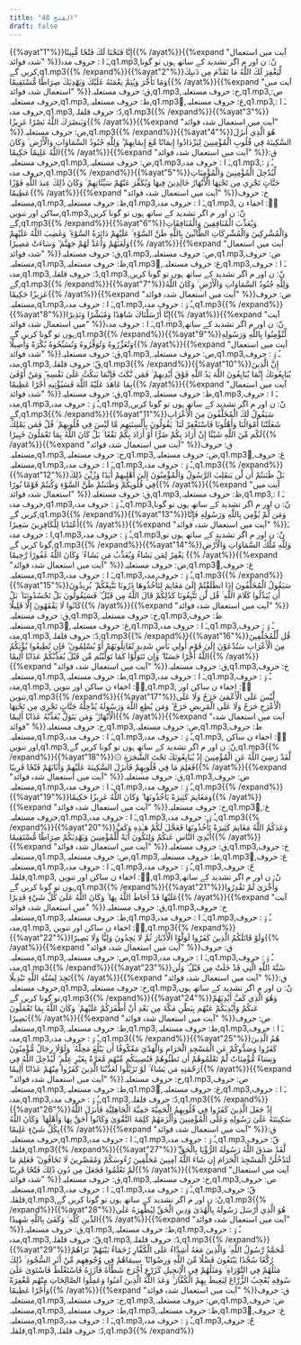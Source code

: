 ```yaml
---
title: "48 الفتح"
draft: false
---
```

 {{%ayat"1"%}}إِنَّا فَتَحْنَا لَكَ فَتْحًا مُّبِينًا{{% /ayat%}}{{%expand "آیت میں استعمال شدہ فوائد" %}}ـَ ا :  حروف مدہ,q1.mp3,نّ: ن اور م اگر تشدید کے ساتھ ہوں تو گونا کریں گے,q1.mp3{{% /expand%}}{{%ayat"2"%}}لِّيَغْفِرَ لَكَ اللَّهُ مَا تَقَدَّمَ مِن ذَنبِكَ وَمَا تَأَخَّرَ وَيُتِمَّ نِعْمَتَهُ عَلَيْكَ وَيَهْدِيَكَ صِرَاطًا مُّسْتَقِيمًا{{% /ayat%}}{{%expand "آیت میں استعمال شدہ فوائد" %}}ق: حروف مستعلیہ,q1.mp3,خ: حروف مستعلیہ,q1.mp3,ص: حروف مستعلیہ,q1.mp3,ط: حروف مستعلیہ,q1.mp3,ُغ: حروف مستعلیہ,q1.mp3,ـَ ا :  حروف مدہ,q1.mp3,دّ: حروف قلقلہ,q1.mp3{{% /expand%}}{{%ayat"3"%}}وَيَنصُرَكَ اللَّهُ نَصْرًا عَزِيزًا{{% /ayat%}}{{%expand "آیت میں استعمال شدہ فوائد" %}}ص: حروف مستعلیہ,q1.mp3{{% /expand%}}{{%ayat"4"%}}هُوَ الَّذِي أَنزَلَ السَّكِينَةَ فِي قُلُوبِ الْمُؤْمِنِينَ لِيَزْدَادُوا إِيمَانًا مَّعَ إِيمَانِهِمْ ۗ وَلِلَّهِ جُنُودُ السَّمَاوَاتِ وَالْأَرْضِ ۚ وَكَانَ اللَّهُ عَلِيمًا حَكِيمًا{{% /ayat%}}{{%expand "آیت میں استعمال شدہ فوائد" %}}ق: حروف مستعلیہ,q1.mp3,ض: حروف مستعلیہ,q1.mp3,ـَ ا :  حروف مدہ,q1.mp3,ـُ و٘ :  حروف مدہ,q1.mp3{{% /expand%}}{{%ayat"5"%}}لِّيُدْخِلَ الْمُؤْمِنِينَ وَالْمُؤْمِنَاتِ جَنَّاتٍ تَجْرِي مِن تَحْتِهَا الْأَنْهَارُ خَالِدِينَ فِيهَا وَيُكَفِّرَ عَنْهُمْ سَيِّئَاتِهِمْ ۚ وَكَانَ ذَٰلِكَ عِندَ اللَّهِ فَوْزًا عَظِيمًا{{% /ayat%}}{{%expand "آیت میں استعمال شدہ فوائد" %}}خ: حروف مستعلیہ,q1.mp3,ظ: حروف مستعلیہ,q1.mp3,ـَ ا :  حروف مدہ,q1.mp3, ن٘:  اخفاء ن ساکن اور تنوین,q1.mp3,نّ: ن اور م اگر تشدید کے ساتھ ہوں تو گونا کریں گے,q1.mp3{{% /expand%}}{{%ayat"6"%}}وَيُعَذِّبَ الْمُنَافِقِينَ وَالْمُنَافِقَاتِ وَالْمُشْرِكِينَ وَالْمُشْرِكَاتِ الظَّانِّينَ بِاللَّهِ ظَنَّ السَّوْءِ ۚ عَلَيْهِمْ دَائِرَةُ السَّوْءِ ۖ وَغَضِبَ اللَّهُ عَلَيْهِمْ وَلَعَنَهُمْ وَأَعَدَّ لَهُمْ جَهَنَّمَ ۖ وَسَاءَتْ مَصِيرًا{{% /ayat%}}{{%expand "آیت میں استعمال شدہ فوائد" %}}ق: حروف مستعلیہ,q1.mp3,ص: حروف مستعلیہ,q1.mp3,ض: حروف مستعلیہ,q1.mp3,ظ: حروف مستعلیہ,q1.mp3,ُغ: حروف مستعلیہ,q1.mp3,ـَ ا :  حروف مدہ,q1.mp3,دّ: حروف قلقلہ,q1.mp3,نّ: ن اور م اگر تشدید کے ساتھ ہوں تو گونا کریں گے,q1.mp3{{% /expand%}}{{%ayat"7"%}}وَلِلَّهِ جُنُودُ السَّمَاوَاتِ وَالْأَرْضِ ۚ وَكَانَ اللَّهُ عَزِيزًا حَكِيمًا{{% /ayat%}}{{%expand "آیت میں استعمال شدہ فوائد" %}}ض: حروف مستعلیہ,q1.mp3,ـَ ا :  حروف مدہ,q1.mp3,ـُ و٘ :  حروف مدہ,q1.mp3{{% /expand%}}{{%ayat"8"%}}إِنَّا أَرْسَلْنَاكَ شَاهِدًا وَمُبَشِّرًا وَنَذِيرًا{{% /ayat%}}{{%expand "آیت میں استعمال شدہ فوائد" %}}ـَ ا :  حروف مدہ,q1.mp3,نّ: ن اور م اگر تشدید کے ساتھ ہوں تو گونا کریں گے,q1.mp3{{% /expand%}}{{%ayat"9"%}}لِّتُؤْمِنُوا بِاللَّهِ وَرَسُولِهِ وَتُعَزِّرُوهُ وَتُوَقِّرُوهُ وَتُسَبِّحُوهُ بُكْرَةً وَأَصِيلًا{{% /ayat%}}{{%expand "آیت میں استعمال شدہ فوائد" %}}ق: حروف مستعلیہ,q1.mp3,ص: حروف مستعلیہ,q1.mp3,ـُ و٘ :  حروف مدہ,q1.mp3,قّ: حروف قلقلہ,q1.mp3{{% /expand%}}{{%ayat"10"%}}إِنَّ الَّذِينَ يُبَايِعُونَكَ إِنَّمَا يُبَايِعُونَ اللَّهَ يَدُ اللَّهِ فَوْقَ أَيْدِيهِمْ ۚ فَمَن نَّكَثَ فَإِنَّمَا يَنكُثُ عَلَىٰ نَفْسِهِ ۖ وَمَنْ أَوْفَىٰ بِمَا عَاهَدَ عَلَيْهُ اللَّهَ فَسَيُؤْتِيهِ أَجْرًا عَظِيمًا{{% /ayat%}}{{%expand "آیت میں استعمال شدہ فوائد" %}}ق: حروف مستعلیہ,q1.mp3,ظ: حروف مستعلیہ,q1.mp3,ـَ ا :  حروف مدہ,q1.mp3,ـُ و٘ :  حروف مدہ,q1.mp3,نّ: ن اور م اگر تشدید کے ساتھ ہوں تو گونا کریں گے,q1.mp3{{% /expand%}}{{%ayat"11"%}}سَيَقُولُ لَكَ الْمُخَلَّفُونَ مِنَ الْأَعْرَابِ شَغَلَتْنَا أَمْوَالُنَا وَأَهْلُونَا فَاسْتَغْفِرْ لَنَا ۚ يَقُولُونَ بِأَلْسِنَتِهِم مَّا لَيْسَ فِي قُلُوبِهِمْ ۚ قُلْ فَمَن يَمْلِكُ لَكُم مِّنَ اللَّهِ شَيْئًا إِنْ أَرَادَ بِكُمْ ضَرًّا أَوْ أَرَادَ بِكُمْ نَفْعًا ۚ بَلْ كَانَ اللَّهُ بِمَا تَعْمَلُونَ خَبِيرًا{{% /ayat%}}{{%expand "آیت میں استعمال شدہ فوائد" %}}ق: حروف مستعلیہ,q1.mp3,خ: حروف مستعلیہ,q1.mp3,ض: حروف مستعلیہ,q1.mp3,ُغ: حروف مستعلیہ,q1.mp3,ـَ ا :  حروف مدہ,q1.mp3,ـُ و٘ :  حروف مدہ,q1.mp3{{% /expand%}}{{%ayat"12"%}}بَلْ ظَنَنتُمْ أَن لَّن يَنقَلِبَ الرَّسُولُ وَالْمُؤْمِنُونَ إِلَىٰ أَهْلِيهِمْ أَبَدًا وَزُيِّنَ ذَٰلِكَ فِي قُلُوبِكُمْ وَظَنَنتُمْ ظَنَّ السَّوْءِ وَكُنتُمْ قَوْمًا بُورًا{{% /ayat%}}{{%expand "آیت میں استعمال شدہ فوائد" %}}ق: حروف مستعلیہ,q1.mp3,ظ: حروف مستعلیہ,q1.mp3,ـَ ا :  حروف مدہ,q1.mp3,ـُ و٘ :  حروف مدہ,q1.mp3,نّ: ن اور م اگر تشدید کے ساتھ ہوں تو گونا کریں گے,q1.mp3{{% /expand%}}{{%ayat"13"%}}وَمَن لَّمْ يُؤْمِن بِاللَّهِ وَرَسُولِهِ فَإِنَّا أَعْتَدْنَا لِلْكَافِرِينَ سَعِيرًا{{% /ayat%}}{{%expand "آیت میں استعمال شدہ فوائد" %}}ـَ ا :  حروف مدہ,q1.mp3,ـُ و٘ :  حروف مدہ,q1.mp3,نّ: ن اور م اگر تشدید کے ساتھ ہوں تو گونا کریں گے,q1.mp3{{% /expand%}}{{%ayat"14"%}}وَلِلَّهِ مُلْكُ السَّمَاوَاتِ وَالْأَرْضِ ۚ يَغْفِرُ لِمَن يَشَاءُ وَيُعَذِّبُ مَن يَشَاءُ ۚ وَكَانَ اللَّهُ غَفُورًا رَّحِيمًا{{% /ayat%}}{{%expand "آیت میں استعمال شدہ فوائد" %}}ض: حروف مستعلیہ,q1.mp3,ُغ: حروف مستعلیہ,q1.mp3,ـَ ا :  حروف مدہ,q1.mp3,ـُ و٘ :  حروف مدہ,q1.mp3{{% /expand%}}{{%ayat"15"%}}سَيَقُولُ الْمُخَلَّفُونَ إِذَا انطَلَقْتُمْ إِلَىٰ مَغَانِمَ لِتَأْخُذُوهَا ذَرُونَا نَتَّبِعْكُمْ ۖ يُرِيدُونَ أَن يُبَدِّلُوا كَلَامَ اللَّهِ ۚ قُل لَّن تَتَّبِعُونَا كَذَٰلِكُمْ قَالَ اللَّهُ مِن قَبْلُ ۖ فَسَيَقُولُونَ بَلْ تَحْسُدُونَنَا ۚ بَلْ كَانُوا لَا يَفْقَهُونَ إِلَّا قَلِيلًا{{% /ayat%}}{{%expand "آیت میں استعمال شدہ فوائد" %}}ق: حروف مستعلیہ,q1.mp3,خ: حروف مستعلیہ,q1.mp3,ط: حروف مستعلیہ,q1.mp3,ُغ: حروف مستعلیہ,q1.mp3,ـَ ا :  حروف مدہ,q1.mp3,ـُ و٘ :  حروف مدہ,q1.mp3,دّ: حروف قلقلہ,q1.mp3{{% /expand%}}{{%ayat"16"%}}قُل لِّلْمُخَلَّفِينَ مِنَ الْأَعْرَابِ سَتُدْعَوْنَ إِلَىٰ قَوْمٍ أُولِي بَأْسٍ شَدِيدٍ تُقَاتِلُونَهُمْ أَوْ يُسْلِمُونَ ۖ فَإِن تُطِيعُوا يُؤْتِكُمُ اللَّهُ أَجْرًا حَسَنًا ۖ وَإِن تَتَوَلَّوْا كَمَا تَوَلَّيْتُم مِّن قَبْلُ يُعَذِّبْكُمْ عَذَابًا أَلِيمًا{{% /ayat%}}{{%expand "آیت میں استعمال شدہ فوائد" %}}ق: حروف مستعلیہ,q1.mp3,خ: حروف مستعلیہ,q1.mp3,ط: حروف مستعلیہ,q1.mp3,ـَ ا :  حروف مدہ,q1.mp3,ـُ و٘ :  حروف مدہ,q1.mp3, ن٘:  اخفاء ن ساکن اور تنوین,q1.mp3, ن٘:  اخفاء ن ساکن اور تنوین,q1.mp3{{% /expand%}}{{%ayat"17"%}}لَّيْسَ عَلَى الْأَعْمَىٰ حَرَجٌ وَلَا عَلَى الْأَعْرَجِ حَرَجٌ وَلَا عَلَى الْمَرِيضِ حَرَجٌ ۗ وَمَن يُطِعِ اللَّهَ وَرَسُولَهُ يُدْخِلْهُ جَنَّاتٍ تَجْرِي مِن تَحْتِهَا الْأَنْهَارُ ۖ وَمَن يَتَوَلَّ يُعَذِّبْهُ عَذَابًا أَلِيمًا{{% /ayat%}}{{%expand "آیت میں استعمال شدہ فوائد" %}}خ: حروف مستعلیہ,q1.mp3,ض: حروف مستعلیہ,q1.mp3,ط: حروف مستعلیہ,q1.mp3,ـَ ا :  حروف مدہ,q1.mp3,ـُ و٘ :  حروف مدہ,q1.mp3, ن٘:  اخفاء ن ساکن اور تنوین,q1.mp3,نّ: ن اور م اگر تشدید کے ساتھ ہوں تو گونا کریں گے,q1.mp3{{% /expand%}}{{%ayat"18"%}}۞ لَّقَدْ رَضِيَ اللَّهُ عَنِ الْمُؤْمِنِينَ إِذْ يُبَايِعُونَكَ تَحْتَ الشَّجَرَةِ فَعَلِمَ مَا فِي قُلُوبِهِمْ فَأَنزَلَ السَّكِينَةَ عَلَيْهِمْ وَأَثَابَهُمْ فَتْحًا قَرِيبًا{{% /ayat%}}{{%expand "آیت میں استعمال شدہ فوائد" %}}ق: حروف مستعلیہ,q1.mp3,ض: حروف مستعلیہ,q1.mp3,ـَ ا :  حروف مدہ,q1.mp3,ـُ و٘ :  حروف مدہ,q1.mp3{{% /expand%}}{{%ayat"19"%}}وَمَغَانِمَ كَثِيرَةً يَأْخُذُونَهَا ۗ وَكَانَ اللَّهُ عَزِيزًا حَكِيمًا{{% /ayat%}}{{%expand "آیت میں استعمال شدہ فوائد" %}}خ: حروف مستعلیہ,q1.mp3,ُغ: حروف مستعلیہ,q1.mp3,ـَ ا :  حروف مدہ,q1.mp3,ـُ و٘ :  حروف مدہ,q1.mp3{{% /expand%}}{{%ayat"20"%}}وَعَدَكُمُ اللَّهُ مَغَانِمَ كَثِيرَةً تَأْخُذُونَهَا فَعَجَّلَ لَكُمْ هَـٰذِهِ وَكَفَّ أَيْدِيَ النَّاسِ عَنكُمْ وَلِتَكُونَ آيَةً لِّلْمُؤْمِنِينَ وَيَهْدِيَكُمْ صِرَاطًا مُّسْتَقِيمًا{{% /ayat%}}{{%expand "آیت میں استعمال شدہ فوائد" %}}ق: حروف مستعلیہ,q1.mp3,خ: حروف مستعلیہ,q1.mp3,ص: حروف مستعلیہ,q1.mp3,ط: حروف مستعلیہ,q1.mp3,ُغ: حروف مستعلیہ,q1.mp3,ـَ ا :  حروف مدہ,q1.mp3,ـُ و٘ :  حروف مدہ,q1.mp3,جّ: حروف قلقلہ,q1.mp3, ن٘:  اخفاء ن ساکن اور تنوین,q1.mp3,نّ: ن اور م اگر تشدید کے ساتھ ہوں تو گونا کریں گے,q1.mp3{{% /expand%}}{{%ayat"21"%}}وَأُخْرَىٰ لَمْ تَقْدِرُوا عَلَيْهَا قَدْ أَحَاطَ اللَّهُ بِهَا ۚ وَكَانَ اللَّهُ عَلَىٰ كُلِّ شَيْءٍ قَدِيرًا{{% /ayat%}}{{%expand "آیت میں استعمال شدہ فوائد" %}}ق: حروف مستعلیہ,q1.mp3,خ: حروف مستعلیہ,q1.mp3,ط: حروف مستعلیہ,q1.mp3,ـَ ا :  حروف مدہ,q1.mp3,ـُ و٘ :  حروف مدہ,q1.mp3, ن٘:  اخفاء ن ساکن اور تنوین,q1.mp3{{% /expand%}}{{%ayat"22"%}}وَلَوْ قَاتَلَكُمُ الَّذِينَ كَفَرُوا لَوَلَّوُا الْأَدْبَارَ ثُمَّ لَا يَجِدُونَ وَلِيًّا وَلَا نَصِيرًا{{% /ayat%}}{{%expand "آیت میں استعمال شدہ فوائد" %}}ق: حروف مستعلیہ,q1.mp3,ص: حروف مستعلیہ,q1.mp3,ـَ ا :  حروف مدہ,q1.mp3,ـُ و٘ :  حروف مدہ,q1.mp3{{% /expand%}}{{%ayat"23"%}}سُنَّةَ اللَّهِ الَّتِي قَدْ خَلَتْ مِن قَبْلُ ۖ وَلَن تَجِدَ لِسُنَّةِ اللَّهِ تَبْدِيلًا{{% /ayat%}}{{%expand "آیت میں استعمال شدہ فوائد" %}}ق: حروف مستعلیہ,q1.mp3,خ: حروف مستعلیہ,q1.mp3,نّ: ن اور م اگر تشدید کے ساتھ ہوں تو گونا کریں گے,q1.mp3{{% /expand%}}{{%ayat"24"%}}وَهُوَ الَّذِي كَفَّ أَيْدِيَهُمْ عَنكُمْ وَأَيْدِيَكُمْ عَنْهُم بِبَطْنِ مَكَّةَ مِن بَعْدِ أَنْ أَظْفَرَكُمْ عَلَيْهِمْ ۚ وَكَانَ اللَّهُ بِمَا تَعْمَلُونَ بَصِيرًا{{% /ayat%}}{{%expand "آیت میں استعمال شدہ فوائد" %}}ص: حروف مستعلیہ,q1.mp3,ط: حروف مستعلیہ,q1.mp3,ظ: حروف مستعلیہ,q1.mp3,ـَ ا :  حروف مدہ,q1.mp3,ـُ و٘ :  حروف مدہ,q1.mp3{{% /expand%}}{{%ayat"25"%}}هُمُ الَّذِينَ كَفَرُوا وَصَدُّوكُمْ عَنِ الْمَسْجِدِ الْحَرَامِ وَالْهَدْيَ مَعْكُوفًا أَن يَبْلُغَ مَحِلَّهُ ۚ وَلَوْلَا رِجَالٌ مُّؤْمِنُونَ وَنِسَاءٌ مُّؤْمِنَاتٌ لَّمْ تَعْلَمُوهُمْ أَن تَطَئُوهُمْ فَتُصِيبَكُم مِّنْهُم مَّعَرَّةٌ بِغَيْرِ عِلْمٍ ۖ لِّيُدْخِلَ اللَّهُ فِي رَحْمَتِهِ مَن يَشَاءُ ۚ لَوْ تَزَيَّلُوا لَعَذَّبْنَا الَّذِينَ كَفَرُوا مِنْهُمْ عَذَابًا أَلِيمًا{{% /ayat%}}{{%expand "آیت میں استعمال شدہ فوائد" %}}خ: حروف مستعلیہ,q1.mp3,ص: حروف مستعلیہ,q1.mp3,ط: حروف مستعلیہ,q1.mp3,ُغ: حروف مستعلیہ,q1.mp3,ـَ ا :  حروف مدہ,q1.mp3,ـُ و٘ :  حروف مدہ,q1.mp3,دّ: حروف قلقلہ,q1.mp3{{% /expand%}}{{%ayat"26"%}}إِذْ جَعَلَ الَّذِينَ كَفَرُوا فِي قُلُوبِهِمُ الْحَمِيَّةَ حَمِيَّةَ الْجَاهِلِيَّةِ فَأَنزَلَ اللَّهُ سَكِينَتَهُ عَلَىٰ رَسُولِهِ وَعَلَى الْمُؤْمِنِينَ وَأَلْزَمَهُمْ كَلِمَةَ التَّقْوَىٰ وَكَانُوا أَحَقَّ بِهَا وَأَهْلَهَا ۚ وَكَانَ اللَّهُ بِكُلِّ شَيْءٍ عَلِيمًا{{% /ayat%}}{{%expand "آیت میں استعمال شدہ فوائد" %}}ق: حروف مستعلیہ,q1.mp3,ـَ ا :  حروف مدہ,q1.mp3,ـُ و٘ :  حروف مدہ,q1.mp3,قّ: حروف قلقلہ,q1.mp3{{% /expand%}}{{%ayat"27"%}}لَّقَدْ صَدَقَ اللَّهُ رَسُولَهُ الرُّؤْيَا بِالْحَقِّ ۖ لَتَدْخُلُنَّ الْمَسْجِدَ الْحَرَامَ إِن شَاءَ اللَّهُ آمِنِينَ مُحَلِّقِينَ رُءُوسَكُمْ وَمُقَصِّرِينَ لَا تَخَافُونَ ۖ فَعَلِمَ مَا لَمْ تَعْلَمُوا فَجَعَلَ مِن دُونِ ذَٰلِكَ فَتْحًا قَرِيبًا{{% /ayat%}}{{%expand "آیت میں استعمال شدہ فوائد" %}}ق: حروف مستعلیہ,q1.mp3,خ: حروف مستعلیہ,q1.mp3,ص: حروف مستعلیہ,q1.mp3,ـَ ا :  حروف مدہ,q1.mp3,ـُ و٘ :  حروف مدہ,q1.mp3,قّ: حروف قلقلہ,q1.mp3,نّ: ن اور م اگر تشدید کے ساتھ ہوں تو گونا کریں گے,q1.mp3{{% /expand%}}{{%ayat"28"%}}هُوَ الَّذِي أَرْسَلَ رَسُولَهُ بِالْهُدَىٰ وَدِينِ الْحَقِّ لِيُظْهِرَهُ عَلَى الدِّينِ كُلِّهِ ۚ وَكَفَىٰ بِاللَّهِ شَهِيدًا{{% /ayat%}}{{%expand "آیت میں استعمال شدہ فوائد" %}}ق: حروف مستعلیہ,q1.mp3,ظ: حروف مستعلیہ,q1.mp3,ـُ و٘ :  حروف مدہ,q1.mp3,قّ: حروف قلقلہ,q1.mp3,دّ: حروف قلقلہ,q1.mp3{{% /expand%}}{{%ayat"29"%}}مُّحَمَّدٌ رَّسُولُ اللَّهِ ۚ وَالَّذِينَ مَعَهُ أَشِدَّاءُ عَلَى الْكُفَّارِ رُحَمَاءُ بَيْنَهُمْ ۖ تَرَاهُمْ رُكَّعًا سُجَّدًا يَبْتَغُونَ فَضْلًا مِّنَ اللَّهِ وَرِضْوَانًا ۖ سِيمَاهُمْ فِي وُجُوهِهِم مِّنْ أَثَرِ السُّجُودِ ۚ ذَٰلِكَ مَثَلُهُمْ فِي التَّوْرَاةِ ۚ وَمَثَلُهُمْ فِي الْإِنجِيلِ كَزَرْعٍ أَخْرَجَ شَطْأَهُ فَآزَرَهُ فَاسْتَغْلَظَ فَاسْتَوَىٰ عَلَىٰ سُوقِهِ يُعْجِبُ الزُّرَّاعَ لِيَغِيظَ بِهِمُ الْكُفَّارَ ۗ وَعَدَ اللَّهُ الَّذِينَ آمَنُوا وَعَمِلُوا الصَّالِحَاتِ مِنْهُم مَّغْفِرَةً وَأَجْرًا عَظِيمًا{{% /ayat%}}{{%expand "آیت میں استعمال شدہ فوائد" %}}ق: حروف مستعلیہ,q1.mp3,خ: حروف مستعلیہ,q1.mp3,ص: حروف مستعلیہ,q1.mp3,ض: حروف مستعلیہ,q1.mp3,ط: حروف مستعلیہ,q1.mp3,ظ: حروف مستعلیہ,q1.mp3,ُغ: حروف مستعلیہ,q1.mp3,ـَ ا :  حروف مدہ,q1.mp3,ـُ و٘ :  حروف مدہ,q1.mp3,جّ: حروف قلقلہ,q1.mp3,دّ: حروف قلقلہ,q1.mp3{{% /expand%}}